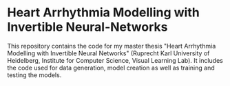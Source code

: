# Heart Arrhythmia Modelling with Invertible Neural-Networks
This repository contains the code for my master thesis "Heart Arrhythmia Modelling with Invertible Neural Networks" (Ruprecht Karl University of Heidelberg, Institute for Computer Science, Visual Learning Lab). It includes the code used for data generation, model creation as well as training and testing the models. 
